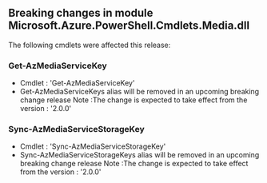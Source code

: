 ## Breaking changes in module Microsoft.Azure.PowerShell.Cmdlets.Media.dll

 The following cmdlets were affected this release:




### **Get-AzMediaServiceKey**
 - Cmdlet : 'Get-AzMediaServiceKey'
 - Get-AzMediaServiceKeys alias will be removed in an upcoming breaking change release
Note :The change is expected to take effect from the version :  '2.0.0'






### **Sync-AzMediaServiceStorageKey**
 - Cmdlet : 'Sync-AzMediaServiceStorageKey'
 - Sync-AzMediaServiceStorageKeys alias will be removed in an upcoming breaking change release
Note :The change is expected to take effect from the version :  '2.0.0'





